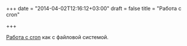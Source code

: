 +++
date = "2014-04-02T12:16:12+03:00"
draft = false
title = "Работа с cron"

+++

<p><a href="http://raincreekings.blogspot.dk/2014/03/cron-as-file-system.html">Работа с cron</a> как с файловой системой.</p>


